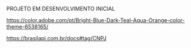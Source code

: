 PROJETO EM DESENVOLVIMENTO INICIAL

https://color.adobe.com/pt/Bright-Blue-Dark-Teal-Aqua-Orange-color-theme-6538165/

https://brasilapi.com.br/docs#tag/CNPJ
